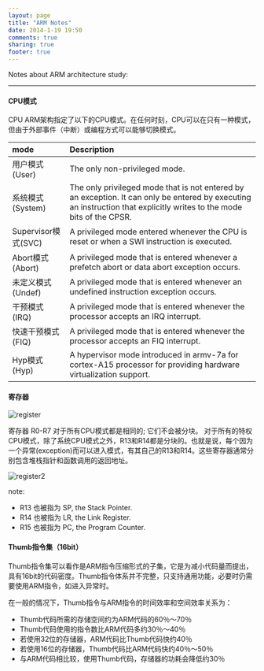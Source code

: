 ```yaml
---
layout: page
title: "ARM Notes"
date: 2014-1-19 19:50
comments: true
sharing: true
footer: true
---
```


Notes about ARM architecture study:

------

#### CPU模式

CPU ARM架构指定了以下的CPU模式。在任何时刻，CPU可以在只有一种模式，但由于外部事件（中断）或编程方式可以能够切换模式。

mode 		| Description
:---------- | :-----------
用户模式(User)   | The only non-privileged mode.
系统模式(System) 	| The only privileged mode that is not entered by an exception. It can only be entered by executing an instruction that explicitly writes to the mode bits of the CPSR.
Supervisor模式(SVC)	| A privileged mode entered whenever the CPU is reset or when a SWI instruction is executed.
Abort模式(Abort) 	| A privileged mode that is entered whenever a prefetch abort or data abort exception occurs.
未定义模式(Undef) 	| A privileged mode that is entered whenever an undefined instruction exception occurs.
干预模式(IRQ) 		| A privileged mode that is entered whenever the processor accepts an IRQ interrupt.
快速干预模式(FIQ)		| A privileged mode that is entered whenever the processor accepts an FIQ interrupt.
Hyp模式(Hyp) 	    | A hypervisor mode introduced in armv-7a for cortex-A15 processor for providing hardware virtualization support.

#### 寄存器

![register](http://ytliu.info/images/arm-note-1.png "register")

寄存器 R0-R7 对于所有CPU模式都是相同的; 它们不会被分块。
对于所有的特权CPU模式，除了系统CPU模式之外，R13和R14都是分块的。也就是说，每个因为一个异常(exception)而可以进入模式，有其自己的R13和R14。这些寄存器通常分别包含堆栈指针和函数调用的返回地址。

![register2](http://ytliu.info/images/arm-note-2.png "register2")

note:

* R13 也被指为 SP, the Stack Pointer.
* R14 也被指为 LR, the Link Register.
* R15 也被指为 PC, the Program Counter.

#### Thumb指令集（16bit）

Thumb指令集可以看作是ARM指令压缩形式的子集，它是为减小代码量而提出，具有16bit的代码密度。Thumb指令体系并不完整，只支持通用功能，必要时仍需要使用ARM指令，如进入异常时。

在一般的情况下，Thumb指令与ARM指令的时间效率和空间效率关系为：

* Thumb代码所需的存储空间约为ARM代码的60％～70％
* Thumb代码使用的指令数比ARM代码多约30％～40％
* 若使用32位的存储器，ARM代码比Thumb代码快约40％
* 若使用16位的存储器，Thumb代码比ARM代码快约40％～50％
* 与ARM代码相比较，使用Thumb代码，存储器的功耗会降低约30％
